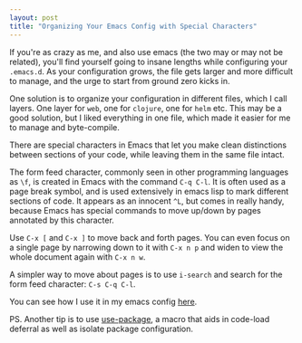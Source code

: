 ```yaml
---
layout: post
title: "Organizing Your Emacs Config with Special Characters"
---
```


If you're as crazy as me, and also use emacs (the two may or may not be related), you'll find yourself going to insane lengths while configuring your `.emacs.d`. As your configuration grows, the file gets larger and more difficult to manage, and the urge to start from ground zero kicks in.

One solution is to organize your configuration in different files, which I call layers. One layer for `web`, one for `clojure`, one for `helm` etc. This may be a good solution, but I liked everything in one file, which made it easier for me to manage and byte-compile.

There are special characters in Emacs that let you make clean distinctions between sections of your code, while leaving them in the same file intact.

The form feed character, commonly seen in other programming languages as `\f`, is created in Emacs with the command `C-q C-l`. It is often used as a page break symbol, and is used extensively in emacs lisp to mark different sections of code. It appears as an innocent `^L`, but comes in really handy, because Emacs has special commands to move up/down by pages annotated by this character.

Use `C-x [` and `C-x ]` to move back and forth pages. You can even focus on a single page by narrowing down to it with `C-x n p` and widen to view the whole document again with `C-x n w`.

A simpler way to move about pages is to use `i-search` and search for the form feed character: `C-s C-q C-l`.

You can see how I use it in my emacs config [here](https://github.com/jethrokuan/.emacs.d ).

PS. Another tip is to use [use-package](https://github.com/jwiegley/use-package ), a macro that aids in code-load deferral as well as isolate package configuration.


